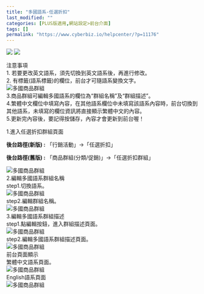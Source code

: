 ```yaml
---
title: "多國語系-任選折扣"
last_modified: ""
categories: [PLUS版適用,網站設定>前台介面]
tags: []
permalink: "https://www.cyberbiz.io/helpcenter/?p=11176"
---
```


![](https://www.cyberbiz.io/helpcenter/wp-content/uploads/PLUS版3.png)
![](https://www.cyberbiz.io/support/wp-content/uploads/2021/08/多國版本圖.png)

注意事項  
1\. 若要更改英文語系，須先切換到英文語系後，再進行修改。  
2\. 有標籤(語系標籤)的欄位，前台才可隨語系變換文字。  
![多國商品群組](https://www.cyberbiz.co/support/wp-content/uploads/2020/05/多國-商品群組01.png)  
3.商品群組可編輯多國語系的欄位為“群組名稱”及“群組描述”。  
4.繁體中文欄位中填寫內容，在其他語系欄位中未填寫該語系內容時，前台切換到其他語系，未填寫的欄位資訊將直接顯示繁體中文的內容。  
5.更新完內容後，要記得按儲存，內容才會更新到前台喔！  

1.進入任選折扣群組頁面  

**後台路徑(新版) :** 「行銷活動」→「任選折扣」  

**後台路徑(舊版) :** 「商品群組(分類/促銷)」→「任選折扣群組」  

![多國商品群組](https://www.cyberbiz.co/support/wp-content/uploads/2020/05/多國-任選折扣01.png)  
2.編輯多國語系群組名稱  
step1.切換語系。  
![多國商品群組](https://www.cyberbiz.co/support/wp-content/uploads/2020/05/多國-任選折扣02.png)  
step2.編輯群組名稱。  
![多國商品群組](https://www.cyberbiz.co/support/wp-content/uploads/2020/05/多國-任選折扣03.png)  
3.編輯多國語系群組描述  
step1.點編輯按鈕，進入群組描述頁面。  
![多國商品群組](https://www.cyberbiz.co/support/wp-content/uploads/2020/05/多國-任選折扣04.png)  
step2.編輯多國語系群組描述頁面。  
![多國商品群組](https://www.cyberbiz.co/support/wp-content/uploads/2020/05/多國-任選折扣05.png)  
前台頁面顯示  
繁體中文語系頁面。  
![多國商品群組](https://www.cyberbiz.co/support/wp-content/uploads/2020/05/多國-任選折扣06.png)  
English語系頁面  
![多國商品群組](https://www.cyberbiz.co/support/wp-content/uploads/2020/05/多國-任選折扣07.png)  

